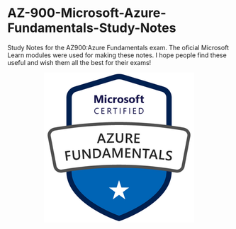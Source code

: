 # AZ-900-Microsoft-Azure-Fundamentals-Study-Notes
Study Notes for the AZ900:Azure Fundamentals exam. The oficial Microsoft Learn modules were used for making these notes. I hope people find these useful and wish them all the best for their exams! 

<p align = "center">
<img src="https://github.com/BIT-R0nIn/AZ-900-Microsoft-Azure-Fundamentals-Study-Notes/blob/master/img/AZ-900-1.png">
</p>


